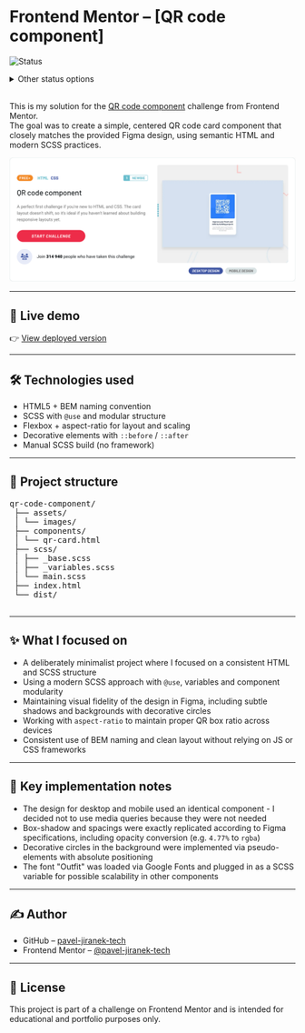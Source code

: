# Frontend Mentor – [QR code component]

![Status](https://img.shields.io/badge/status-🚀%20deployed-brightgreen)

<details>
  <summary>Other status options</summary>

- ![Not started](https://img.shields.io/badge/status-🔴%20not%20started-red)
- ![In progress](https://img.shields.io/badge/status-🟡%20in%20progress-yellow)
- ![Testing](https://img.shields.io/badge/status-🧪%20testing-blue)
- ![Deployed](https://img.shields.io/badge/status-🚀%20deployed-brightgreen)
- ![Refactoring](https://img.shields.io/badge/status-♻️%20refactoring-lightgrey)
- ![Done](https://img.shields.io/badge/status-🟢%20done-green)

</details>
<br />

This is my solution for the [QR code component](https://www.frontendmentor.io/challenges/qr-code-component-iux_sIO_H) challenge from Frontend Mentor.  
The goal was to create a simple, centered QR code card component that closely matches the provided Figma design, using semantic HTML and modern SCSS practices.

![Screenshot](./screenshot.png)

---

## 🔗 Live demo

👉 [View deployed version](https://pj-fm-qr.netlify.app/)

---

## 🛠 Technologies used

- HTML5 + BEM naming convention
- SCSS with `@use` and modular structure
- Flexbox + aspect-ratio for layout and scaling
- Decorative elements with `::before` / `::after`
- Manual SCSS build (no framework)

---

## 📁 Project structure

<pre lang="md">
qr-code-component/
 ├── assets/
 │ └── images/
 ├── components/
 │ └── qr-card.html
 ├── scss/
 │ ├── _base.scss
 │ ├── _variables.scss
 │ └── main.scss
 ├── index.html
 └── dist/
 </pre>

---

## ✨ What I focused on

- A deliberately minimalist project where I focused on a consistent HTML and SCSS structure
- Using a modern SCSS approach with `@use`, variables and component modularity
- Maintaining visual fidelity of the design in Figma, including subtle shadows and backgrounds with decorative circles
- Working with `aspect-ratio` to maintain proper QR box ratio across devices
- Consistent use of BEM naming and clean layout without relying on JS or CSS frameworks

---

## 🧠 Key implementation notes

- The design for desktop and mobile used an identical component - I decided not to use media queries because they were not needed
- Box-shadow and spacings were exactly replicated according to Figma specifications, including opacity conversion (e.g. `4.77%` to `rgba`)
- Decorative circles in the background were implemented via pseudo-elements with absolute positioning
- The font "Outfit" was loaded via Google Fonts and plugged in as a SCSS variable for possible scalability in other components

---

## ✍️ Author

- GitHub – [pavel-jiranek-tech](https://github.com/pavel-jiranek-tech)
- Frontend Mentor – [@pavel-jiranek-tech](https://www.frontendmentor.io/profile/pavel-jiranek-tech)

---

## 📝 License

This project is part of a challenge on Frontend Mentor and is intended for educational and portfolio purposes only.
